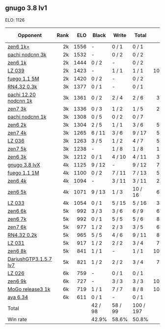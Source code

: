 ## gnugo 3.8 lv1 ##

ELO: 1126

Opponent | Rank | ELO | Black | Write | Total | Win rate
---------|-----:|----:|-------|-------|-------|-------:
[zen6 1k+](zen6%201k+.md) | 2k | 1556 | - | 0 / 1 | 0 / 1 | 0.0%
[pachi nodcnn 3k](pachi%20nodcnn%203k.md) | 2k | 1532 | - | 0 / 2 | 0 / 2 | 0.0%
[zen6 1k](zen6%201k.md) | 2k | 1444 | 0 / 2 | - | 0 / 2 | 0.0%
[LZ 039](LZ%20039.md) | 2k | 1423 | - | 1 / 1 | 1 / 1 | 100.0%
[fuego 1.1 5M](fuego%201.1%205M.md) | 2k | 1420 | 0 / 2 | - | 0 / 2 | 0.0%
[RN4.32 0.3k](RN4.32%200.3k.md) | 3k | 1377 | 0 / 1 | - | 0 / 1 | 0.0%
[pachi 12.20 nodcnn 1k](pachi%2012.20%20nodcnn%201k.md) | 3k | 1361 | 0 / 2 | 2 / 4 | 2 / 6 | 33.3%
[zen7 3k](zen7%203k.md) | 3k | 1336 | 0 / 3 | 1 / 2 | 1 / 5 | 20.0%
[pachi nodcnn 1k](pachi%20nodcnn%201k.md) | 3k | 1308 | 0 / 5 | 0 / 2 | 0 / 7 | 0.0%
[zen6 2k](zen6%202k.md) | 3k | 1304 | 2 / 5 | 1 / 1 | 3 / 6 | 50.0%
[zen7 4k](zen7%204k.md) | 3k | 1265 | 6 / 11 | 3 / 6 | 9 / 17 | 52.9%
[LZ 036](LZ%20036.md) | 3k | 1263 | 3 / 5 | 1 / 2 | 4 / 7 | 57.1%
[zen7 5k](zen7%205k.md) | 3k | 1238 | - | 1 / 8 | 1 / 8 | 12.5%
[zen6 3k](zen6%203k.md) | 3k | 1212 | 0 / 1 | 4 / 10 | 4 / 11 | 36.4%
[gnugo 3.8 lvX](gnugo%203.8%20lvX.md) | 4k | 1125 | 9 / 12 | - | 9 / 12 | 75.0%
[fuego 1.1 1M](fuego%201.1%201M.md) | 4k | 1100 | 0 / 2 | 7 / 11 | 7 / 13 | 53.8%
[zen6 4k](zen6%204k.md) | 4k | 1094 | - | 3 / 11 | 3 / 11 | 27.3%
[zen6 5k](zen6%205k.md) | 4k | 1071 | 9 / 13 | 1 / 3 | 10 / 16 | 62.5%
[LZ 033](LZ%20033.md) | 4k | 1054 | 0 / 1 | 5 / 15 | 5 / 16 | 31.3%
[zen6 6k](zen6%206k.md) | 5k | 992 | 3 / 3 | 3 / 6 | 6 / 9 | 66.7%
[zen6 7k](zen6%207k.md) | 5k | 992 | 0 / 1 | 5 / 5 | 5 / 6 | 83.3%
[zen7 6k](zen7%206k.md) | 5k | 977 | 1 / 2 | 2 / 3 | 3 / 5 | 60.0%
[RN4.32 0.2k](RN4.32%200.2k.md) | 5k | 965 | 5 / 5 | 4 / 6 | 9 / 11 | 81.8%
[LZ 031](LZ%20031.md) | 5k | 917 | 1 / 2 | 2 / 2 | 3 / 4 | 75.0%
[zen6 8k](zen6%208k.md) | 5k | 841 | 1 / 1 | - | 1 / 1 | 100.0%
[DariushGTP3.1.5.7 lv7](DariushGTP3.1.5.7%20lv7.md) | 5k | 821 | 1 / 2 | 2 / 2 | 3 / 4 | 75.0%
[LZ 026](LZ%20026.md) | 6k | 759 | - | 0 / 1 | 0 / 1 | 0.0%
[zen6 9k](zen6%209k.md) | 6k | 727 | - | 3 / 3 | 3 / 3 | 100.0%
[MoGo release3 1k](MoGo%20release3%201k.md) | 6k | 719 | 1 / 1 | 7 / 7 | 8 / 8 | 100.0%
[aya 6.34](aya%206.34.md) | 6k | 611 | 0 / 1 | - | 0 / 1 | 0.0%
Total | | | 42 / 98 | 58 / 99 | 100 / 197 | 
Win rate| | | 42.9% | 58.6% | 50.8% | 
